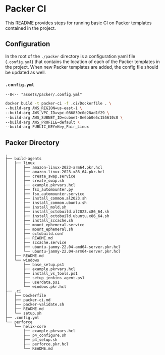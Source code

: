 # Packer CI

This README provides steps for running basic CI on Packer templates contained in the project.

## Configuration

In the root of the `./packer` directory is a configuration yaml file (`.config.yml`) that contains the location of each of the Packer templates in the project. When new Packer templates are added, the config file should be updated as well.


### `.config.yml`

``` title=".confi.yml"
--8<-- "assets/packer/.config.yml"
```

```bash
docker build -t packer-ci -f .ci/Dockerfile . \             
--build-arg AWS_REGION=us-east-1 \
--build-arg AWS_VPC_ID=vpc-086839c0e28ad1f29 \
--build-arg AWS_SUBNET_ID=subnet-0e6bb0e5c155610c0 \
--build-arg AWS_PROFILE=default \
--build-arg PUBLIC_KEY=Key_Pair_Linux
```


## Packer Directory

```
.
├── build-agents
│   ├── linux
│   │   ├── amazon-linux-2023-arm64.pkr.hcl
│   │   ├── amazon-linux-2023-x86_64.pkr.hcl
│   │   ├── create_swap.service
│   │   ├── create_swap.sh
│   │   ├── example.pkrvars.hcl
│   │   ├── fsx_automounter.py
│   │   ├── fsx_automounter.service
│   │   ├── install_common.al2023.sh
│   │   ├── install_common.ubuntu.sh
│   │   ├── install_mold.sh
│   │   ├── install_octobuild.al2023.x86_64.sh
│   │   ├── install_octobuild.ubuntu.x86_64.sh
│   │   ├── install_sccache.sh
│   │   ├── mount_ephemeral.service
│   │   ├── mount_ephemeral.sh
│   │   ├── octobuild.conf
│   │   ├── README.md
│   │   ├── sccache.service
│   │   ├── ubuntu-jammy-22.04-amd64-server.pkr.hcl
│   │   └── ubuntu-jammy-22.04-arm64-server.pkr.hcl
│   ├── README.md
│   └── windows
│       ├── base_setup.ps1
│       ├── example.pkrvars.hcl
│       ├── install_vs_tools.ps1
│       ├── setup_jenkins_agent.ps1
│       ├── userdata.ps1
│       └── windows.pkr.hcl
├── .ci
│   ├── Dockerfile
│   ├── packer-ci.md
│   ├── packer-validate.sh
│   ├── README.md
│   └── setup.sh
├── .config.yml
└── perforce
    └── helix-core
        ├── example.pkrvars.hcl
        ├── p4_configure.sh
        ├── p4_setup.sh
        ├── perforce.pkr.hcl
        └── README.md
```
